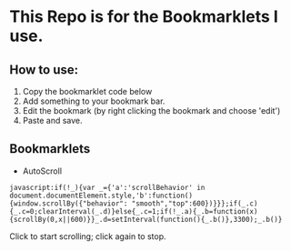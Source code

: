 # **This Repo is for the Bookmarklets I use.**

## How to use:

1. Copy the bookmarklet code below
2. Add something to your bookmark bar.
3. Edit the bookmark (by right clicking the bookmark and choose 'edit')
4. Paste and save.

## Bookmarklets

- AutoScroll

```
javascript:if(!_){var _={'a':'scrollBehavior' in document.documentElement.style,'b':function(){window.scrollBy({"behavior": "smooth","top":600})}}};if(_.c){_.c=0;clearInterval(_.d)}else{_.c=1;if(!_.a){_.b=function(x){scrollBy(0,x||600)}}_.d=setInterval(function(){_.b()},3300);_.b()}
```
Click to start scrolling; click again to stop.
